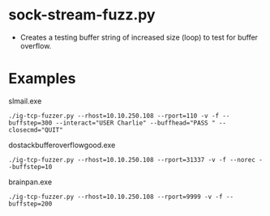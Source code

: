 # sock-stream-fuzz.py

* Creates a testing buffer string of increased size (loop) to test for buffer overflow.

# Examples

slmail.exe
```
./ig-tcp-fuzzer.py --rhost=10.10.250.108 --rport=110 -v -f --buffstep=300 --interact="USER Charlie" --buffhead="PASS " --closecmd="QUIT"
```

dostackbufferoverflowgood.exe
```
./ig-tcp-fuzzer.py --rhost=10.10.250.108 --rport=31337 -v -f --norec --buffstep=10
```

brainpan.exe
```
./ig-tcp-fuzzer.py --rhost=10.10.250.108 --rport=9999 -v -f --buffstep=200
```
